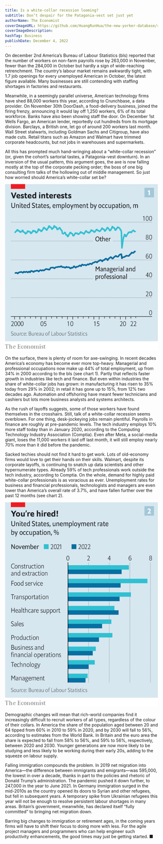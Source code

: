 ```yaml
---
title: Is a white-collar recession looming?
subtitle: Don’t despair for the Patagonia-vest set just yet
authorName: The Economist
coverImageURL: https://github.com/HuangRunHua/the-new-yorker-database/raw/main/database/images/12.jpg
coverImageDescription: 
hashTag: Business
publishDate: December 4, 2022
---
```


On december 2nd America’s Bureau of Labour Statistics (bls) reported that the number of workers on non-farm payrolls rose by 263,000 in November, fewer than the 284,000 in October but hardly a sign of wide-reaching retrenchment. The country’s labour market remains awkwardly tight, with 1.7 job openings for every unemployed American in October, the latest figure available. Many businesses are still contending with staffing shortages in factories and restaurants.

Meanwhile, in a seemingly parallel universe, American technology firms have shed 88,000 workers this year, according to Crunchbase, a data provider. On November 30th DoorDash, a food-delivery business, joined the firing frenzy, announcing it would lay off 1,250 workers, 6% of its total workforce. Banks have also been showing staff the door. On December 1st Wells Fargo, an American lender, reportedly cut hundreds from its mortgage division. Barclays, a British one, let go of around 200 workers last month. Wall Street stalwarts, including Goldman Sachs and Citigroup, have also made cuts. Retail titans such as Amazon and Walmart have trimmed corporate headcounts, but not jobs in warehouses and supermarkets.

All this has prompted much hand-wringing about a “white-collar recession” (or, given the cohort’s sartorial tastes, a Patagonia-vest downturn). In an inversion of the usual pattern, this argument goes, the axe is now falling mostly at the top of the corporate pecking order; the boss of one big consulting firm talks of the hollowing out of middle management. So just how worried should America’s white-collar set be?

![](https://github.com/HuangRunHua/the-new-yorker-database/raw/main/database/images/13.png)

On the surface, there is plenty of room for axe-swinging. In recent decades America’s economy has become ever more top-heavy. Managerial and professional occupations now make up 44% of total employment, up from 34% in 2000 according to the bls (see chart 1). Partly that reflects faster growth in industries like tech and finance. But even within industries the share of white-collar jobs has grown: in manufacturing it has risen to 35% today from 29% in 2002; in retail it has gone up to 15%, from 12% two decades ago. Automation and offshoring have meant fewer technicians and cashiers but lots more business analysts and systems architects.

As the rush of layoffs suggests, some of those workers have found themselves in the crosshairs. Still, talk of a white-collar recession seems overblown. For one thing, desk-jockeying jobs remain plentiful. Payrolls in finance are roughly at pre-pandemic levels. The tech industry employs 10% more staff today than in January 2020, according to the Computing Technology Industry Association (Comptia). Even after Meta, a social-media giant, loses the 11,000 workers it laid off last month, it will still employ nearly 70% more than it did before the pandemic.

Sacked techies should not find it hard to get work. Lots of old-economy firms would love to get their hands on their skills. Walmart, despite its corporate layoffs, is continuing to snatch up data scientists and other hypernumerate types. Already 59% of tech professionals work outside the tech industry, according to Comptia. On the whole, demand for highly paid white-collar professionals is as voracious as ever. Unemployment rates for business and financial professionals, technologists and managers are even lower than America’s overall rate of 3.7%, and have fallen further over the past 12 months (see chart 2).

![](https://github.com/HuangRunHua/the-new-yorker-database/raw/main/database/images/14.png)

Demographic changes will mean that rich-world companies find it increasingly difficult to recruit workers of all types, regardless of the colour of their collars. In America the share of the population aged between 20 and 64 tipped from 60% in 2010 to 59% in 2020, and by 2030 will fall to 56%, according to estimates from the World Bank. In Britain and the euro area the share is expected to fall from 58% to 56%, and 59% to 56%, respectively, between 2020 and 2030. Younger generations are now more likely to be studying and less likely to be working during their early 20s, adding to the squeeze on labour supply.

Falling immigration compounds the problem. In 2019 net migration into America—the difference between immigrants and emigrants—was 595,000, the lowest in over a decade, thanks in part to the policies and rhetoric of Donald Trump’s administration. The pandemic pushed it down further, to 247,000 in the year to June 2021. In Germany immigration surged in the mid-2010s as the country opened its doors to Syrian and other refugees, but fell in subsequent years. A temporary spike from Ukrainian refugees this year will not be enough to resolve persistent labour shortages in many areas. Britain’s government, meanwhile, has declared itself “fully committed” to bringing net migration down.

Barring big changes to immigration or retirement ages, in the coming years firms will have to shift their focus to doing more with less. For the agile project managers and programmers who can help engineer such productivity enhancements, the good times may just be getting started. ■